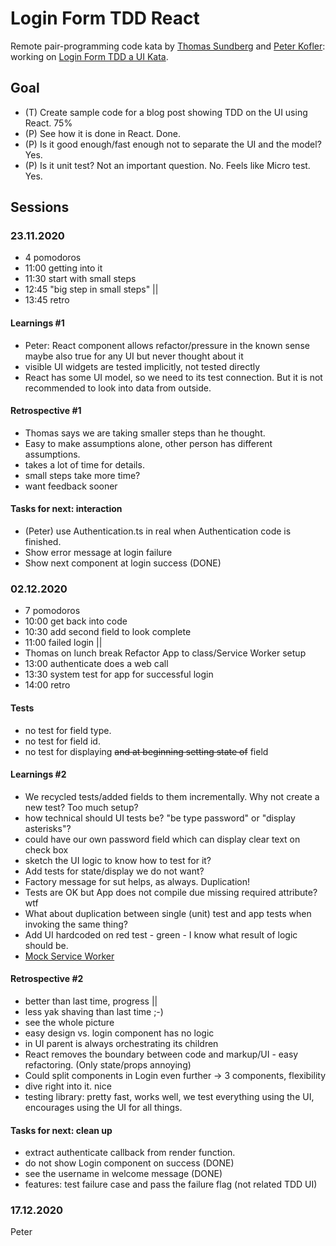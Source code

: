 # Login Form TDD React

Remote pair-programming code kata by [Thomas Sundberg](https://www.thinkcode.se/)
and [Peter Kofler](https://www.code-cop.org/): working on
[Login Form TDD a UI Kata](https://blog.code-cop.org/2020/01/login-form-tdd-ui-kata.html).

## Goal

- (T) Create sample code for a blog post showing TDD on the UI using React. 75%
- (P) See how it is done in React. Done.
- (P) Is it good enough/fast enough not to separate the UI and the model? Yes.
- (P) Is it unit test? Not an important question. No. Feels like Micro test. Yes.

## Sessions

### 23.11.2020

- 4 pomodoros
- 11:00 getting into it
- 11:30 start with small steps
- 12:45 "big step in small steps" ||
- 13:45 retro

#### Learnings #1

- Peter: React component allows refactor/pressure in the known sense
  maybe also true for any UI but never thought about it
- visible UI widgets are tested implicitly, not tested directly
- React has some UI model, so we need to its test connection.
  But it is not recommended to look into data from outside.

#### Retrospective #1

- Thomas says we are taking smaller steps than he thought.
- Easy to make assumptions alone, other person has different assumptions.
- takes a lot of time for details.
- small steps take more time?
- want feedback sooner

#### Tasks for next: interaction

- (Peter) use Authentication.ts in real when Authentication code is finished.
- Show error message at login failure
- Show next component at login success (DONE)

### 02.12.2020

- 7 pomodoros
- 10:00 get back into code
- 10:30 add second field to look complete
- 11:00 failed login ||
- Thomas on lunch break Refactor App to class/Service Worker setup
- 13:00 authenticate does a web call
- 13:30 system test for app for successful login
- 14:00 retro

#### Tests

- no test for field type.
- no test for field id.
- no test for displaying ~~and at beginning setting state of~~ field

#### Learnings #2

- We recycled tests/added fields to them incrementally.
  Why not create a new test? Too much setup?
- how technical should UI tests be? "be type password" or "display asterisks"?
- could have our own password field which can display clear text on check box
- sketch the UI logic to know how to test for it?
- Add tests for state/display we do not want?
- Factory message for sut helps, as always. Duplication!
- Tests are OK but App does not compile due missing required attribute? wtf
- What about duplication between single (unit) test and app tests when invoking the same thing?
- Add UI hardcoded on red test - green - I know what result of logic should be.
- [Mock Service Worker](https://mswjs.io/)

#### Retrospective #2

- better than last time, progress ||
- less yak shaving than last time ;-)
- see the whole picture
- easy design vs. login component has no logic
- in UI parent is always orchestrating its children
- React removes the boundary between code and markup/UI - easy refactoring.
  (Only state/props annoying)
- Could split components in Login even further -> 3 components, flexibility
- dive right into it. nice
- testing library: pretty fast, works well, we test everything using the UI,
  encourages using the UI for all things.

#### Tasks for next: clean up

- extract authenticate callback from render function.
- do not show Login component on success (DONE)
- see the username in welcome message (DONE)
- features: test failure case and pass the failure flag (not related TDD UI)

### 17.12.2020

Peter
